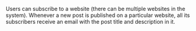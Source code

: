 Users can subscribe to a website (there can be multiple websites in the system). Whenever a new post is published on a particular website, all its subscribers receive an email with the post title and description in it.
